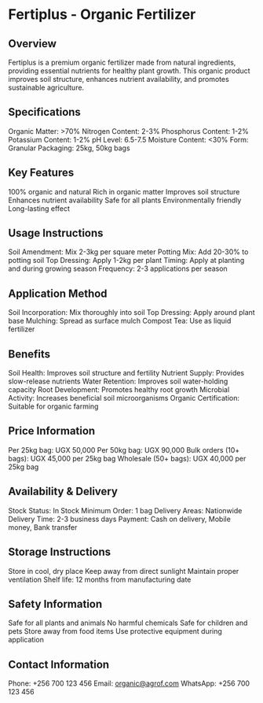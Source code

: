 # Fertiplus - Organic Fertilizer

## Overview
Fertiplus is a premium organic fertilizer made from natural ingredients, providing essential nutrients for healthy plant growth. This organic product improves soil structure, enhances nutrient availability, and promotes sustainable agriculture.

## Specifications
Organic Matter: >70%
Nitrogen Content: 2-3%
Phosphorus Content: 1-2%
Potassium Content: 1-2%
pH Level: 6.5-7.5
Moisture Content: <30%
Form: Granular
Packaging: 25kg, 50kg bags

## Key Features
100% organic and natural
Rich in organic matter
Improves soil structure
Enhances nutrient availability
Safe for all plants
Environmentally friendly
Long-lasting effect

## Usage Instructions
Soil Amendment: Mix 2-3kg per square meter
Potting Mix: Add 20-30% to potting soil
Top Dressing: Apply 1-2kg per plant
Timing: Apply at planting and during growing season
Frequency: 2-3 applications per season

## Application Method
Soil Incorporation: Mix thoroughly into soil
Top Dressing: Apply around plant base
Mulching: Spread as surface mulch
Compost Tea: Use as liquid fertilizer

## Benefits
Soil Health: Improves soil structure and fertility
Nutrient Supply: Provides slow-release nutrients
Water Retention: Improves soil water-holding capacity
Root Development: Promotes healthy root growth
Microbial Activity: Increases beneficial soil microorganisms
Organic Certification: Suitable for organic farming

## Price Information
Per 25kg bag: UGX 50,000
Per 50kg bag: UGX 90,000
Bulk orders (10+ bags): UGX 45,000 per 25kg bag
Wholesale (50+ bags): UGX 40,000 per 25kg bag

## Availability & Delivery
Stock Status: In Stock
Minimum Order: 1 bag
Delivery Areas: Nationwide
Delivery Time: 2-3 business days
Payment: Cash on delivery, Mobile money, Bank transfer

## Storage Instructions
Store in cool, dry place
Keep away from direct sunlight
Maintain proper ventilation
Shelf life: 12 months from manufacturing date

## Safety Information
Safe for all plants and animals
No harmful chemicals
Safe for children and pets
Store away from food items
Use protective equipment during application

## Contact Information
Phone: +256 700 123 456
Email: organic@agrof.com
WhatsApp: +256 700 123 456
